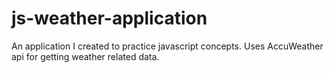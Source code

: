 # js-weather-application
An application I created to practice javascript concepts.
Uses AccuWeather api for getting weather related data.
